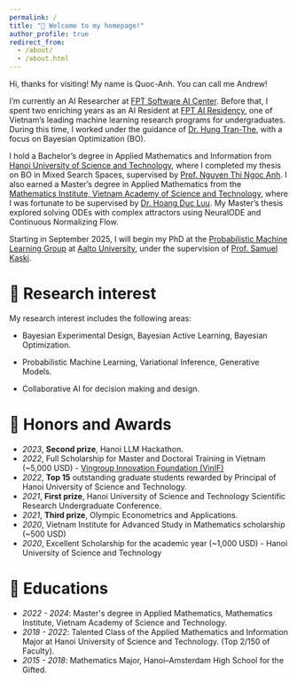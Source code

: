 ```yaml
---
permalink: /
title: "🚀 Welcome to my homepage!"
author_profile: true
redirect_from: 
  - /about/
  - /about.html
---
```


Hi, thanks for visiting! My name is Quoc-Anh. You can call me Andrew! 

I’m currently an AI Researcher at [FPT Software AI Center](https://www.facebook.com/aic.fsoft/). Before that, I spent two enriching years as an AI Resident at [FPT AI Residency](https://wp.fpt-aic.com/ai-residency/), one of Vietnam’s leading machine learning research programs for undergraduates. During this time, I worked under the guidance of [Dr. Hung Tran-The](https://scholar.google.com/citations?user=um-FS-gAAAAJ&hl=en), with a focus on Bayesian Optimization (BO).

I hold a Bachelor’s degree in Applied Mathematics and Information from [Hanoi University of Science and Technology](https://hust.edu.vn/en/), where I completed my thesis on BO in Mixed Search Spaces, supervised by [Prof. Nguyen Thi Ngoc Anh](https://scholar.google.com/citations?user=x-H87vsAAAAJ&hl=en). I also earned a Master’s degree in Applied Mathematics from the [Mathematics Institute, Vietnam Academy of Science and Technology](http://math.ac.vn/en/trang-chu/gioi-thieu-vien-toan.html), where I was fortunate to be supervised by [Dr. Hoang Duc Luu](https://scholar.google.com/citations?user=GEt6qKUAAAAJ&hl=en). My Master’s thesis explored solving ODEs with complex attractors using NeuralODE and Continuous Normalizing Flow.

Starting in September 2025, I will begin my PhD at the [Probabilistic Machine Learning Group](https://research.cs.aalto.fi/pml/) at [Aalto University](https://www.aalto.fi/en), under the supervision of [Prof. Samuel Kaski](https://kaski-lab.com/).

🔬 Research interest
======
My research interest includes the following areas:

* Bayesian Experimental Design, Bayesian Active Learning, Bayesian Optimization.

* Probabilistic Machine Learning, Variational Inference, Generative Models.

* Collaborative AI for decision making and design.


🏅 Honors and Awards
======
* *2023*, **Second prize**, Hanoi LLM Hackathon.
* *2022*, Full Scholarship for Master and Doctoral Training in Vietnam (~5,000 USD) - [Vingroup Innovation Foundation (VinIF)](https://vinif.org/en/sponsor-programs/postgraduate-scholarships/)
* *2022*, **Top 15** outstanding graduate students rewarded by Principal of Hanoi University of Science and Technology.
* *2021*, **First prize**, Hanoi University of Science and Technology Scientific Research Undergraduate Conference.
* *2021*, **Third prize**, Olympic Econometrics and Applications.
* *2020*, Vietnam Institute for Advanced Study in Mathematics scholarship (~500 USD) 
* *2020*, Excellent Scholarship for the academic year (~1,000 USD) - Hanoi University of Science and Technology


📖 Educations
======
* *2022 - 2024*: Master's degree in Applied Mathematics, Mathematics Institute, Vietnam Academy of Science and Technology.
* *2018 - 2022*: Talented Class of the Applied Mathematics and Information Major at Hanoi University of Science and Technology. (Top 2/150 of Faculty).
* *2015 - 2018*: Mathematics Major, Hanoi–Amsterdam High School for the Gifted.

